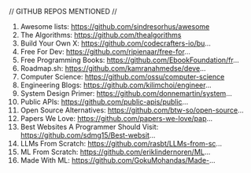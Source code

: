 
// GITHUB REPOS MENTIONED //
1. Awesome lists: https://github.com/sindresorhus/awesome
2. The Algorithms: https://github.com/thealgorithms
3. Build Your Own X: https://github.com/codecrafters-io/bu...
4. Free For Dev: https://github.com/ripienaar/free-for...
5. Free Programming Books: https://github.com/EbookFoundation/fr...
6. Roadmap.sh: https://github.com/kamranahmedse/deve...
7. Computer Science: https://github.com/ossu/computer-science
8. Engineering Blogs: https://github.com/kilimchoi/engineer...
9. System Design Primer: https://github.com/donnemartin/system...
10. Public APIs: https://github.com/public-apis/public...
11. Open Source Alternatives: https://github.com/btw-so/open-source...
12. Papers We Love: https://github.com/papers-we-love/pap...
13. Best Websites A Programmer Should Visit: https://github.com/sdmg15/Best-websit...
14. LLMs From Scratch: https://github.com/rasbt/LLMs-from-sc...
15. ML From Scratch: https://github.com/eriklindernoren/ML...
16. Made With ML: https://github.com/GokuMohandas/Made-...
